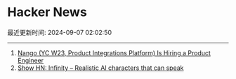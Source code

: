 # Hacker News

最近更新时间: 2024-09-07 02:02:50

--- 
1. [Nango (YC W23, Product Integrations Platform) Is Hiring a Product Engineer](https://www.nango.dev/jobs) 
2. [Show HN: Infinity – Realistic AI characters that can speak](https://news.ycombinator.com/item?id=41467704) 
